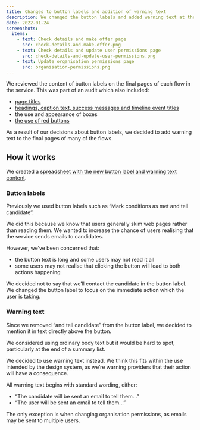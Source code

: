 ```yaml
---
title: Changes to button labels and addition of warning text
description: We changed the button labels and added warning text at the end of many flows within the service.
date: 2022-01-24
screenshots:
  items:
    - text: Check details and make offer page
      src: check-details-and-make-offer.png
    - text: Check details and update user permissions page
      src: check-details-and-update-user-permissions.png
    - text: Update organisation permissions page
      src: organisation-permissions.png
---
```


We reviewed the content of button labels on the final pages of each flow in the service. This was part of an audit which also included:

- [page titles](/manage-teacher-training-applications/making-page-titles-consistent-and-more-meaningful/)
- [headings, caption text, success messages and timeline event titles](/manage-teacher-training-applications/changes-to-headings-caption-text-success-messages-and-timeline-event-titles/)
- the use and appearance of boxes
- [the use of red buttons](/manage-teacher-training-applications/changing-the-way-we-use-red-warning-buttons/)

As a result of our decisions about button labels, we decided to add warning text to the final pages of many of the flows.

## How it works

We created a [spreadsheet with the new button label and warning text content](https://docs.google.com/spreadsheets/d/1nfI8Es-Q1_klKeiYe5r2znlr688b12lRIOZF_dt5EwI/edit?pli=1#gid=0).

### Button labels

Previously we used button labels such as “Mark conditions as met and tell candidate”.

We did this because we know that users generally skim web pages rather than reading them. We wanted to increase the chance of users realising that the service sends emails to candidates.

However, we’ve been concerned that:

- the button text is long and some users may not read it all
- some users may not realise that clicking the button will lead to both actions happening

We decided not to say that we’ll contact the candidate in the button label. We changed the button label to focus on the immediate action which the user is taking.

### Warning text

Since we removed “and tell candidate” from the button label, we decided to mention it in text directly above the button.

We considered using ordinary body text but it would be hard to spot, particularly at the end of a summary list.

We decided to use warning text instead. We think this fits within the use intended by the design system, as we’re warning providers that their action will have a consequence.

All warning text begins with standard wording, either:

- “The candidate will be sent an email to tell them…”
- “The user will be sent an email to tell them…”

The only exception is when changing organisation permissions, as emails may be sent to multiple users.

